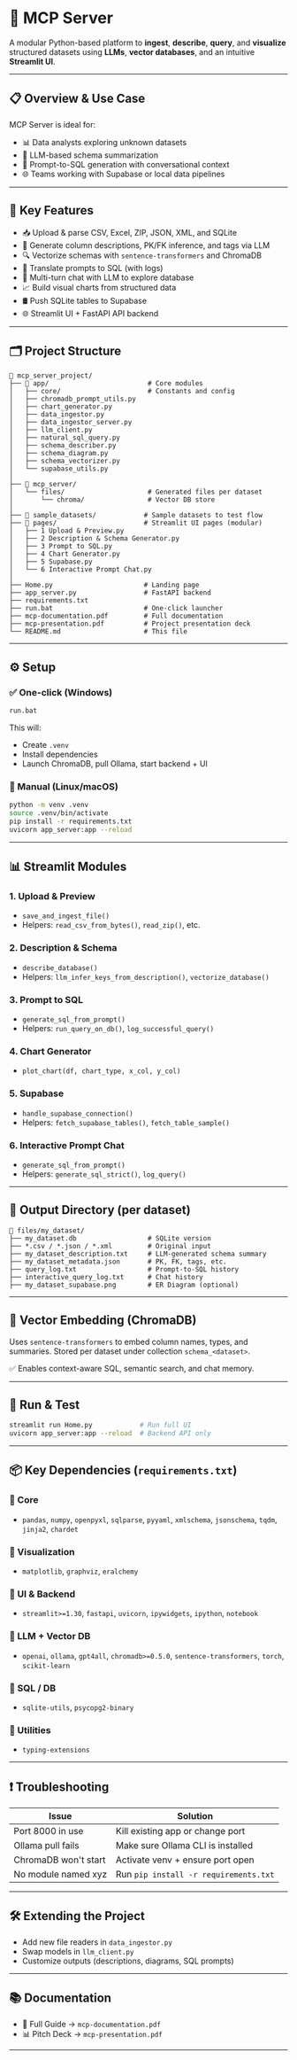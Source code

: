 # 🚀 MCP Server

A modular Python-based platform to **ingest**, **describe**, **query**, and **visualize** structured datasets using **LLMs**, **vector databases**, and an intuitive **Streamlit UI**.

---

## 📋 Overview & Use Case

MCP Server is ideal for:

* 📊 Data analysts exploring unknown datasets
* 🧠 LLM-based schema summarization
* 🧾 Prompt-to-SQL generation with conversational context
* 🌐 Teams working with Supabase or local data pipelines

---

## 🔧 Key Features

* 📥 Upload & parse CSV, Excel, ZIP, JSON, XML, and SQLite
* 🧠 Generate column descriptions, PK/FK inference, and tags via LLM
* 🔍 Vectorize schemas with `sentence-transformers` and ChromaDB
* 🧾 Translate prompts to SQL (with logs)
* 💬 Multi-turn chat with LLM to explore database
* 📈 Build visual charts from structured data
* 🛢️ Push SQLite tables to Supabase
* 🌐 Streamlit UI + FastAPI API backend

---

## 🗂️ Project Structure

```
📁 mcp_server_project/
├── 📁 app/                         # Core modules
│   ├── core/                      # Constants and config
│   ├── chromadb_prompt_utils.py
│   ├── chart_generator.py
│   ├── data_ingestor.py
│   ├── data_ingestor_server.py
│   ├── llm_client.py
│   ├── natural_sql_query.py
│   ├── schema_describer.py
│   ├── schema_diagram.py
│   ├── schema_vectorizer.py
│   └── supabase_utils.py
│
├── 📁 mcp_server/
│   └── files/                     # Generated files per dataset
│       └── chroma/                # Vector DB store
│
├── 📁 sample_datasets/            # Sample datasets to test flow
├── 📁 pages/                      # Streamlit UI pages (modular)
│   ├── 1 Upload & Preview.py
│   ├── 2 Description & Schema Generator.py
│   ├── 3 Prompt to SQL.py
│   ├── 4 Chart Generator.py
│   ├── 5 Supabase.py
│   └── 6 Interactive Prompt Chat.py
│
├── Home.py                       # Landing page
├── app_server.py                 # FastAPI backend
├── requirements.txt
├── run.bat                       # One-click launcher
├── mcp-documentation.pdf         # Full documentation
├── mcp-presentation.pdf          # Project presentation deck
└── README.md                     # This file
```

---

## ⚙️ Setup

### ✅ One-click (Windows)

```bash
run.bat
```

This will:

* Create `.venv`
* Install dependencies
* Launch ChromaDB, pull Ollama, start backend + UI

### 🐧 Manual (Linux/macOS)

```bash
python -m venv .venv
source .venv/bin/activate
pip install -r requirements.txt
uvicorn app_server:app --reload
```

---

## 📊 Streamlit Modules

### 1. Upload & Preview

* `save_and_ingest_file()`
* Helpers: `read_csv_from_bytes()`, `read_zip()`, etc.

### 2. Description & Schema

* `describe_database()`
* Helpers: `llm_infer_keys_from_description()`, `vectorize_database()`

### 3. Prompt to SQL

* `generate_sql_from_prompt()`
* Helpers: `run_query_on_db()`, `log_successful_query()`

### 4. Chart Generator

* `plot_chart(df, chart_type, x_col, y_col)`

### 5. Supabase

* `handle_supabase_connection()`
* Helpers: `fetch_supabase_tables()`, `fetch_table_sample()`

### 6. Interactive Prompt Chat

* `generate_sql_from_prompt()`
* Helpers: `generate_sql_strict()`, `log_query()`

---

## 💾 Output Directory (per dataset)

```
📁 files/my_dataset/
├── my_dataset.db                  # SQLite version
├── *.csv / *.json / *.xml         # Original input
├── my_dataset_description.txt     # LLM-generated schema summary
├── my_dataset_metadata.json       # PK, FK, tags, etc.
├── query_log.txt                  # Prompt-to-SQL history
├── interactive_query_log.txt      # Chat history
├── my_dataset_supabase.png        # ER Diagram (optional)
```

---

## 🔎 Vector Embedding (ChromaDB)

Uses `sentence-transformers` to embed column names, types, and summaries. Stored per dataset under collection `schema_<dataset>`.

✅ Enables context-aware SQL, semantic search, and chat memory.

---

## 🧪 Run & Test

```bash
streamlit run Home.py            # Run full UI
uvicorn app_server:app --reload  # Backend API only
```

---

## 📦 Key Dependencies (`requirements.txt`)

### 🔹 Core

* `pandas`, `numpy`, `openpyxl`, `sqlparse`, `pyyaml`, `xmlschema`, `jsonschema`, `tqdm`, `jinja2`, `chardet`

### 🔹 Visualization

* `matplotlib`, `graphviz`, `eralchemy`

### 🔹 UI & Backend

* `streamlit>=1.30`, `fastapi`, `uvicorn`, `ipywidgets`, `ipython`, `notebook`

### 🔹 LLM + Vector DB

* `openai`, `ollama`, `gpt4all`, `chromadb>=0.5.0`, `sentence-transformers`, `torch`, `scikit-learn`

### 🔹 SQL / DB

* `sqlite-utils`, `psycopg2-binary`

### 🔹 Utilities

* `typing-extensions`

---

## ❗ Troubleshooting

| Issue                | Solution                              |
| -------------------- | ------------------------------------- |
| Port 8000 in use     | Kill existing app or change port      |
| Ollama pull fails    | Make sure Ollama CLI is installed     |
| ChromaDB won't start | Activate venv + ensure port open      |
| No module named xyz  | Run `pip install -r requirements.txt` |

---

## 🛠️ Extending the Project

* Add new file readers in `data_ingestor.py`
* Swap models in `llm_client.py`
* Customize outputs (descriptions, diagrams, SQL prompts)

---

## 📚 Documentation

* 📘 Full Guide → `mcp-documentation.pdf`
* 📊 Pitch Deck → `mcp-presentation.pdf`

---
